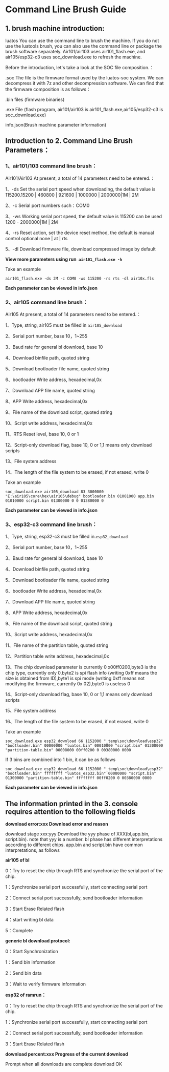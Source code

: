 # Command Line Brush Guide

## 1. brush machine introduction:

luatos You can use the command line to brush the machine. If you do not use the luatools brush, you can also use the command line or package the brush software separately. Air101/air103 uses air101_flash.exe, and air105/esp32-c3 uses soc_download.exe to refresh the machine.

Before the introduction, let's take a look at the SOC file composition.：

.soc The file is the firmware format used by the luatos-soc system. We can decompress it with 7z and other decompression software. We can find that the firmware composition is as follows：

.bin files (firmware binaries)

.exe File (flash program, air101/air103 is air101_flash.exe,air105/esp32-c3 is soc_download.exe)

info.json(Brush machine parameter information)

## Introduction to 2. Command Line Brush Parameters：

### 1、air101/103 command line brush：

Air101/Air103 At present, a total of 14 parameters need to be entered.：

1、-ds Set the serial port speed when downloading, the default value is 115200.15200 | 460800 | 921600 | 1000000 | 2000000|1M | 2M

2、-c Serial port numbers such：COM0

3、-ws Working serial port speed, the default value is 115200 can be used 1200 - 2000000|1M | 2M

4、-rs Reset action, set the device reset method, the default is manual control optional none | at | rts

5、-dl Download firmware file, download compressed image by default

**View more parameters using run` air101_flash.exe -h`**

Take an example

`air101_flash.exe -ds 2M -c COM0 -ws 115200 -rs rts -dl air10x.fls    `  

**Each parameter can be viewed in info.json**

### 2、air105 command line brush：

Air105 At present, a total of 14 parameters need to be entered.：

1、Type, string, air105 must be filled in `air105_download`

2、Serial port number, base 10，1~255

3、Baud rate for general bl download, base 10

4、Download binfile path, quoted string

5、Download bootloader file name, quoted string

6、bootloader Write address, hexadecimal,0x

7、Download APP file name, quoted string

8、APP Write address, hexadecimal,0x

9、File name of the download script, quoted string

10、Script write address, hexadecimal,0x

11、RTS Reset level, base 10, 0 or 1

12、Script-only download flag, base 10, 0 or 1,1 means only download scripts

13、File system address

14、The length of the file system to be erased, if not erased, write 0

Take an example

`soc_download.exe air105_download 83 3000000 "E:\air105\core\hex\air105\debug" bootloader.bin 01001000 app.bin 01010000 script.bin 01300000 0 0 01380000 0`

**Each parameter can be viewed in info.json**

### 3、esp32-c3 command line brush：

1、Type, string, esp32-c3 must be filled in.`esp32_download`

2、Serial port number, base 10，1~255

3、Baud rate for general bl download, base 10

4、Download binfile path, quoted string

5、Download bootloader file name, quoted string

6、bootloader Write address, hexadecimal,0x

7、Download APP file name, quoted string

8、APP Write address, hexadecimal,0x

9、File name of the download script, quoted string

10、Script write address, hexadecimal,0x

11、File name of the partition table, quoted string

12、Partition table write address, hexadecimal,0x

13、The chip download parameter is currently 0 x00ff0200,byte3 is the chip type, currently only 0,byte2 is spi flash info (writing 0xff means the size is obtained from ID),byte1 is spi mode (writing 0xff means not modifying the firmware, currently 0x 02),byte0 is useless 0

14、Script-only download flag, base 10, 0 or 1,1 means only download scripts

15、File system address

16、The length of the file system to be erased, if not erased, write 0

Take an example

`soc_download.exe esp32_download 66 1152000 "_temp\soc\download\esp32" "bootloader.bin" 00000000 "luatos.bin" 00010000 "script.bin" 01300000 "partition-table.bin" 00008000 00ff0200 0 00380000 0000`

If 3 bins are combined into 1 bin, it can be as follows

`soc_download.exe esp32_download 66 1152000 "_temp\soc\download\esp32" "bootloader.bin" ffffffff "luatos_esp32.bin" 00000000 "script.bin" 01300000 "partition-table.bin" ffffffff 00ff0200 0 00380000 0000`

**Each parameter can be viewed in info.json**

## The information printed in the 3. console requires attention to the following fields

**download error:xxx Download error and reason**

download stage xxx:yyy Download the yyy phase of XXX(bl,app.bin, script.bin). note that yyy is a number. bl phase has different interpretations according to different chips. app.bin and script.bin have common interpretations, as follows

**air105 of bl**

0：Try to reset the chip through RTS and synchronize the serial port of the chip.

1：Synchronize serial port successfully, start connecting serial port

2：Connect serial port successfully, send bootloader information

3：Start Erase Related flash

4：start writing bl data

5：Complete

**generic bl download protocol:**

0：Start Synchronization

1：Send bin information

2：Send bin data

3：Wait to verify firmware information

**esp32 of ramrun：**

0：Try to reset the chip through RTS and synchronize the serial port of the chip.

1：Synchronize serial port successfully, start connecting serial port

2：Connect serial port successfully, send bootloader information

3：Start Erase Related flash

**download percent:xxx Progress of the current download**

Prompt when all downloads are complete download OK

